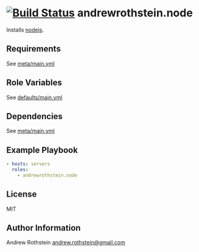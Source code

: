 [![Build Status](https://travis-ci.org/andrewrothstein/ansible-node.svg?branch=master)](https://travis-ci.org/andrewrothstein/ansible-node)
andrewrothstein.node
=========

Installs [nodejs](https://nodejs.org).

Requirements
------------

See [meta/main.yml](meta/main.yml)

Role Variables
--------------

See [defaults/main.yml](defaults/main.yml)

Dependencies
------------

See [meta/main.yml](meta/main.yml)

Example Playbook
----------------

```yml
- hosts: servers
  roles:
    - andrewrothstein.node
```

License
-------

MIT

Author Information
------------------

Andrew Rothstein <andrew.rothstein@gmail.com>
